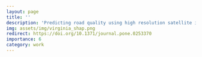 ```yaml
---
layout: page
title: ''
description: 'Predicting road quality using high resolution satellite imagery: A transfer learning approach'
img: assets/img/virginia_shap.png
redirect: https://doi.org/10.1371/journal.pone.0253370
importance: 6
category: work
---
```

